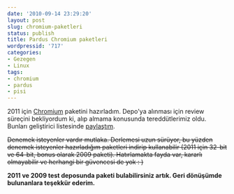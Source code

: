 ```yaml
---
date: '2010-09-14 23:29:20'
layout: post
slug: chromium-paketleri
status: publish
title: Pardus Chromium paketleri
wordpressid: '717'
categories:
- Gezegen
- Linux
tags:
- chromium
- pardus
- pisi
---
```


2011 için [Chromium](http://code.google.com/intl/tr-TR/chromium/) paketini hazırladım. Depo'ya alınması için review süreçini bekliyordum ki, alıp almama konusunda tereddütlerimiz oldu. Bunları geliştirici listesinde [paylaştım](http://liste.pardus.org.tr/gelistirici/2010-September/025921.html).

<del>Denemek isteyenler vardır mutlaka. Derlemesi uzun sürüyor, bu yüzden denemek isteyenler hazırladığım paketleri indirip kullanabilir (2011 için 32-bit ve 64-bit, bonus olarak 2009 paketi). Hatırlamakta fayda var, kararlı olmayabilir ve herhangi bir güvencesi de yok : )</del>


**2011 ve 2009 test deposunda paketi bulabilirsiniz artık. Geri dönüşümde bulunanlara teşekkür ederim.**

